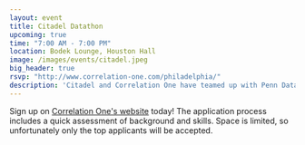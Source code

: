 ```yaml
---
layout: event
title: Citadel Datathon
upcoming: true
time: "7:00 AM - 7:00 PM"
location: Bodek Lounge, Houston Hall
image: /images/events/citadel.jpeg
big_header: true
rsvp: "http://www.correlation-one.com/philadelphia/"
description: 'Citadel and Correlation One have teamed up with Penn Data Science Group, Wharton Undergraduate FinTech Group, and Ivy Capital Management to bring a datathon to UPenn with $25,000 in prize money. Winners will have the chance to compete for the Data Open final in November for up to $100,000!'
---
```


Sign up on [Correlation One's website](http://www.correlation-one.com/philadelphia/) today! The application process includes a quick assessment of background and skills. Space is limited, so unfortunately only the top applicants will be accepted.
